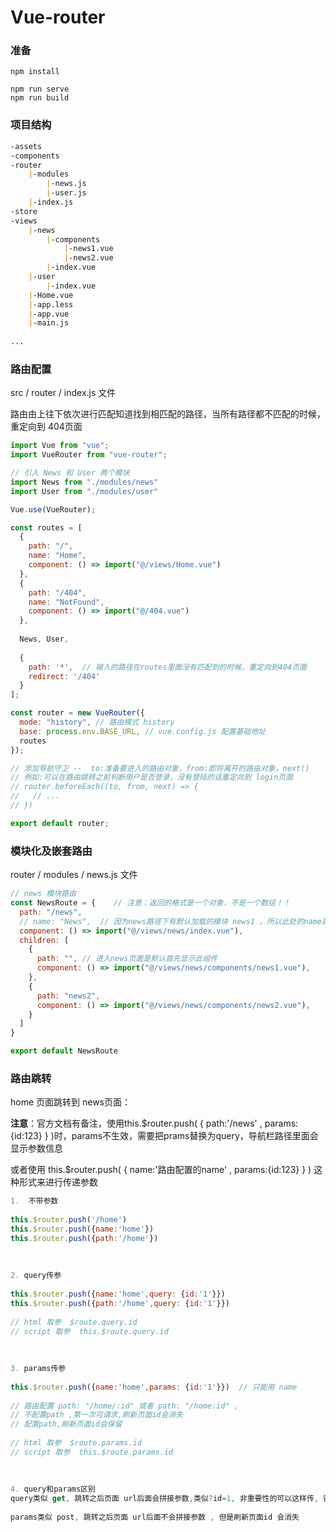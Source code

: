 # Vue-router

### 准备
```
npm install

npm run serve
npm run build
```

### 项目结构

```markdown
-assets
-components
-router
	|-modules
		|-news.js
		|-user.js
	|-index.js
-store
-views
	|-news
		|-components
			|-news1.vue
			|-news2.vue
		|-index.vue
	|-user
		|-index.vue
	|-Home.vue
	|-app.less
	|-app.vue
	|-main.js
	
...
```

### 路由配置

src / router / index.js 文件

路由由上往下依次进行匹配知道找到相匹配的路径，当所有路径都不匹配的时候，重定向到 404页面

```javascript
import Vue from "vue";
import VueRouter from "vue-router";

// 引入 News 和 User 两个模块
import News from "./modules/news"
import User from "./modules/user"

Vue.use(VueRouter);

const routes = [
  {
    path: "/",
    name: "Home",
    component: () => import("@/views/Home.vue")
  },
  {
    path: "/404",
    name: "NotFound",
    component: () => import("@/404.vue")
  },
  
  News, User,
  
  {
    path: '*',  // 输入的路径在routes里面没有匹配到的时候，重定向到404页面
    redirect: '/404'
  }
];

const router = new VueRouter({
  mode: "history", // 路由模式 history
  base: process.env.BASE_URL, // vue.config.js 配置基础地址
  routes
});

// 添加导航守卫 --  to:准备要进入的路由对象，from:即将离开的路由对象，next()
// 例如:可以在路由跳转之前判断用户是否登录，没有登陆的话重定向到 login页面
// router.beforeEach((to, from, next) => {
//   // ...
// })

export default router;
```

### 模块化及嵌套路由

router / modules / news.js 文件

```javascript
// news 模块路由
const NewsRoute = {    // 注意：返回的格式是一个对象，不是一个数组！！
  path: "/news",
  // name: "News",  // 因为news路径下有默认加载的模块 news1 ，所以此处的name属性省去
  component: () => import("@/views/news/index.vue"),
  children: [
    {
      path: "", // 进入news页面是默认首先显示此组件
      component: () => import("@/views/news/components/news1.vue"),
    },
    {
      path: "news2",
      component: () => import("@/views/news/components/news2.vue"),
    }
  ]
}

export default NewsRoute
```

### 路由跳转

home 页面跳转到 news页面：

**注意**：官方文档有备注，使用this.$router.push( { path:'/news' , params:{id:123} } )时，params不生效，需要把prams替换为query，导航栏路径里面会显示参数信息

或者使用 this.$router.push( { name:'路由配置的name' , params:{id:123} } ) 这种形式来进行传递参数

```javascript
1.  不带参数
 
this.$router.push('/home')
this.$router.push({name:'home'})
this.$router.push({path:'/home'})
 
 
 
2. query传参 
 
this.$router.push({name:'home',query: {id:'1'}})
this.$router.push({path:'/home',query: {id:'1'}})
 
// html 取参  $route.query.id
// script 取参  this.$route.query.id
 
 
 
3. params传参
 
this.$router.push({name:'home',params: {id:'1'}})  // 只能用 name
 
// 路由配置 path: "/home/:id" 或者 path: "/home:id" ,
// 不配置path ,第一次可请求,刷新页面id会消失
// 配置path,刷新页面id会保留
 
// html 取参  $route.params.id
// script 取参  this.$route.params.id
 
 
 
4. query和params区别
query类似 get, 跳转之后页面 url后面会拼接参数,类似?id=1, 非重要性的可以这样传, 密码之类还是用params刷新页面id还在
 
params类似 post, 跳转之后页面 url后面不会拼接参数 , 但是刷新页面id 会消失
```

